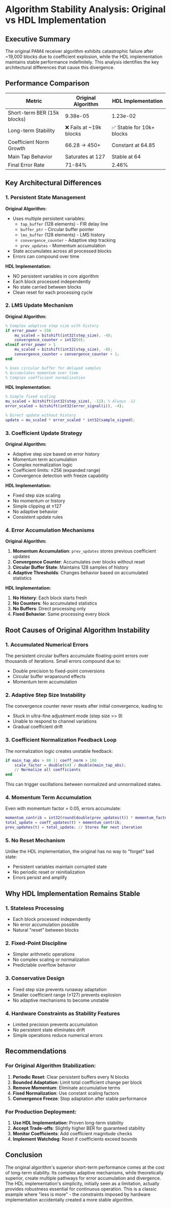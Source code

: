 # Algorithm Stability Analysis: Original vs HDL Implementation

## Executive Summary

The original PAM4 receiver algorithm exhibits catastrophic failure after ~19,000 blocks due to coefficient explosion, while the HDL implementation maintains stable performance indefinitely. This analysis identifies the key architectural differences that cause this divergence.

## Performance Comparison

| Metric | Original Algorithm | HDL Implementation |
|--------|-------------------|-------------------|
| Short-term BER (15k blocks) | 9.38e-05 | 1.23e-02 |
| Long-term Stability | ❌ Fails at ~19k blocks | ✅ Stable for 10k+ blocks |
| Coefficient Norm Growth | 66.28 → 450+ | Constant at 64.85 |
| Main Tap Behavior | Saturates at 127 | Stable at 64 |
| Final Error Rate | 71-84% | 2.46% |

## Key Architectural Differences

### 1. Persistent State Management

**Original Algorithm:**
- Uses multiple persistent variables:
  - `tap_buffer` (128 elements) - FIR delay line
  - `buffer_ptr` - Circular buffer pointer
  - `lms_buffer` (128 elements) - LMS history
  - `convergence_counter` - Adaptive step tracking
  - `prev_updates` - Momentum accumulation
- State accumulates across all processed blocks
- Errors can compound over time

**HDL Implementation:**
- NO persistent variables in core algorithm
- Each block processed independently
- No state carried between blocks
- Clean reset for each processing cycle

### 2. LMS Update Mechanism

**Original Algorithm:**
```matlab
% Complex adaptive step size with history
if error_power > 150
    mu_scaled = bitshift(int32(step_size), -4);
    convergence_counter = int32(0);
elseif error_power > 1
    mu_scaled = bitshift(int32(step_size), -8);
    convergence_counter = convergence_counter + 1;
end

% Uses circular buffer for delayed samples
% Accumulates momentum over time
% Complex coefficient normalization
```

**HDL Implementation:**
```matlab
% Simple fixed scaling
mu_scaled = bitshift(int32(step_size), -12); % Always -12
error_scaled = bitshift(int32(error_signal(i)), -4);

% Direct update without history
update = mu_scaled * error_scaled * int32(sample_signed);
```

### 3. Coefficient Update Strategy

**Original Algorithm:**
- Adaptive step size based on error history
- Momentum term accumulation
- Complex normalization logic
- Coefficient limits: ±256 (expanded range)
- Convergence detection with freeze capability

**HDL Implementation:**
- Fixed step size scaling
- No momentum or history
- Simple clipping at ±127
- No adaptive behavior
- Consistent update rules

### 4. Error Accumulation Mechanisms

**Original Algorithm:**
1. **Momentum Accumulation**: `prev_updates` stores previous coefficient updates
2. **Convergence Counter**: Accumulates over blocks without reset
3. **Circular Buffer State**: Maintains 128 samples of history
4. **Adaptive Thresholds**: Changes behavior based on accumulated statistics

**HDL Implementation:**
1. **No History**: Each block starts fresh
2. **No Counters**: No accumulated statistics
3. **No Buffers**: Direct processing only
4. **Fixed Behavior**: Same processing every block

## Root Causes of Original Algorithm Instability

### 1. **Accumulated Numerical Errors**
The persistent circular buffers accumulate floating-point errors over thousands of iterations. Small errors compound due to:
- Double precision to fixed-point conversions
- Circular buffer wraparound effects
- Momentum term accumulation

### 2. **Adaptive Step Size Instability**
The convergence counter never resets after initial convergence, leading to:
- Stuck in ultra-fine adjustment mode (step size >> 9)
- Unable to respond to channel variations
- Gradual coefficient drift

### 3. **Coefficient Normalization Feedback Loop**
The normalization logic creates unstable feedback:
```matlab
if main_tap_abs > 80 || coeff_norm > 100
    scale_factor = double(64) / double(main_tap_abs);
    // Normalize all coefficients
end
```
This can trigger oscillations between normalized and unnormalized states.

### 4. **Momentum Term Accumulation**
Even with momentum factor = 0.05, errors accumulate:
```matlab
momentum_contrib = int32(round(double(prev_updates(t)) * momentum_factor));
total_update = coeff_updates(t) + momentum_contrib;
prev_updates(t) = total_update; // Stores for next iteration
```

### 5. **No Reset Mechanism**
Unlike the HDL implementation, the original has no way to "forget" bad state:
- Persistent variables maintain corrupted state
- No periodic reset or reinitialization
- Errors persist and amplify

## Why HDL Implementation Remains Stable

### 1. **Stateless Processing**
- Each block processed independently
- No error accumulation possible
- Natural "reset" between blocks

### 2. **Fixed-Point Discipline**
- Simpler arithmetic operations
- No complex scaling or normalization
- Predictable overflow behavior

### 3. **Conservative Design**
- Fixed step size prevents runaway adaptation
- Smaller coefficient range (±127) prevents explosion
- No adaptive mechanisms to become unstable

### 4. **Hardware Constraints as Stability Features**
- Limited precision prevents accumulation
- No persistent state eliminates drift
- Simple operations reduce numerical errors

## Recommendations

### For Original Algorithm Stabilization:
1. **Periodic Reset**: Clear persistent buffers every N blocks
2. **Bounded Adaptation**: Limit total coefficient change per block
3. **Remove Momentum**: Eliminate accumulative terms
4. **Fixed Normalization**: Use constant scaling factors
5. **Convergence Freeze**: Stop adaptation after stable performance

### For Production Deployment:
1. **Use HDL Implementation**: Proven long-term stability
2. **Accept Trade-offs**: Slightly higher BER for guaranteed stability
3. **Monitor Coefficients**: Add coefficient magnitude checks
4. **Implement Watchdog**: Reset if coefficients exceed bounds

## Conclusion

The original algorithm's superior short-term performance comes at the cost of long-term stability. Its complex adaptive mechanisms, while theoretically superior, create multiple pathways for error accumulation and divergence. The HDL implementation's simplicity, initially seen as a limitation, actually provides robustness essential for continuous operation. This is a classic example where "less is more" - the constraints imposed by hardware implementation accidentally created a more stable algorithm.